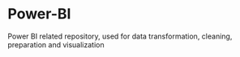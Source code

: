 # Power-BI
Power BI related repository, used for data transformation, cleaning, preparation and visualization
